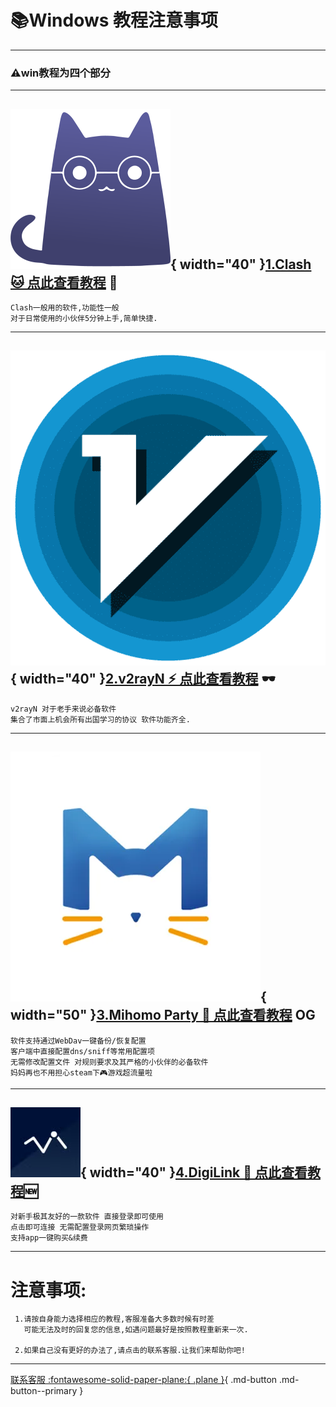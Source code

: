 # 📚Windows 教程注意事项
---
### ⚠️win教程为四个部分
---



## ![Image title](../../assets/photo/win/clash/clashlogo.png){ width="40" }[1.Clash 🐱 点此查看教程](./clash.md) 💼

    Clash一般用的软件,功能性一般
    对于日常使用的小伙伴5分钟上手,简单快捷.

---

## ![Image title](../../assets/photo/win/v2rayn/v2rayn.png){ width="40" }[2.v2rayN ⚡️ 点此查看教程](./v2rayn.md) 🕶

    v2rayN 对于老手来说必备软件
    集合了市面上机会所有出国学习的协议 软件功能齐全.

---

## ![Image title](../../assets/photo/win/mp/mplogo.png){ width="50" }[3.Mihomo Party 🐶 点此查看教程](./mp.md) OG

    软件支持通过WebDav一键备份/恢复配置 
    客户端中直接配置dns/sniff等常用配置项
    无需修改配置文件 对规则要求及其严格的小伙伴的必备软件
    妈妈再也不用担心steam下🎮游戏超流量啦

---

## ![Image title](../../assets/photo/win/digilink/digilinklogo.png){ width="40" }[4.DigiLink 🔗 点此查看教程](./digilink.md)🆕

    对新手极其友好的一款软件 直接登录即可使用
    点击即可连接 无需配置登录网页繁琐操作
    支持app一键购买&续费
    
---

# 注意事项:

     1.请按自身能力选择相应的教程,客服准备大多数时候有时差
       可能无法及时的回复您的信息,如遇问题最好是按照教程重新来一次.

     2.如果自己没有更好的办法了,请点击的联系客服.让我们来帮助你吧!
---
[联系客服 :fontawesome-solid-paper-plane:{ .plane }](../../chat.html){ .md-button .md-button--primary }